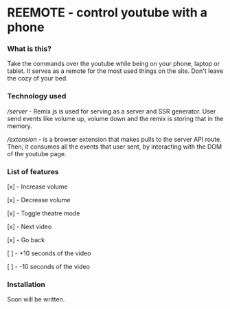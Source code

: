 # REEMOTE - control youtube with a phone

### What is this?
Take the commands over the youtube while being on your phone, laptop or tablet. 
It serves as a remote for the most used things on the site.
Don't leave the cozy of your bed.


### Technology used
*/server* - Remix js is used for serving as a server and SSR generator. User send
events like volume up, volume down and the remix is storing that in the memory.

*/extension* - is a browser extension that makes pulls to the server API route. 
Then, it consumes all the events that user sent, by interacting with the DOM of the
youtube page. 

### List of features
[x] - Increase volume

[x] - Decrease volume

[x] - Toggle theatre mode

[x] - Next video

[x] - Go back

[ ] - +10 seconds of the video

[ ] - -10 seconds of the video

### Installation 
Soon will be written.
